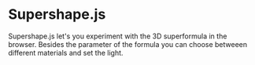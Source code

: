 Supershape.js
=============

Supershape.js let&#39;s you experiment with the 3D superformula in the browser. Besides the parameter of the formula you can choose betweeen different materials and set the light.
